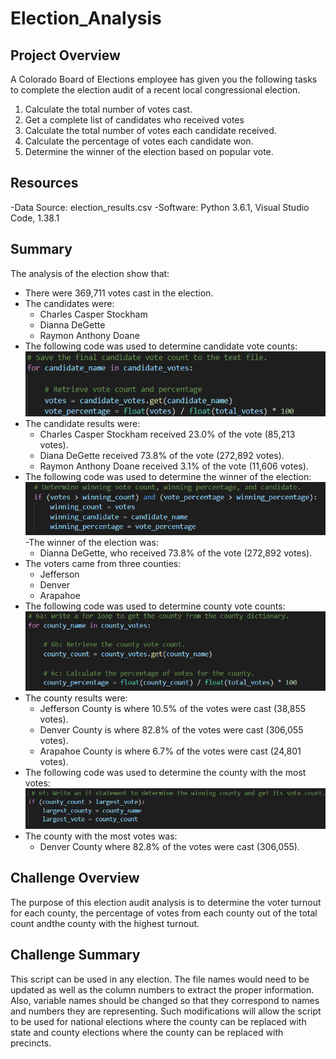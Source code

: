 # Election_Analysis

## Project Overview
A Colorado Board of Elections employee has given you the following tasks to complete the election audit of a recent local congressional election.

1. Calculate the total number of votes cast.
2. Get a complete list of candidates who received votes
3. Calculate the total number of votes each candidate received.
4. Calculate the percentage of votes each candidate won.
5. Determine the winner of the election based on popular vote.

## Resources
-Data Source: election_results.csv
-Software: Python 3.6.1, Visual Studio Code, 1.38.1

## Summary
The analysis of the election show that:
- There were 369,711 votes cast in the election.
- The candidates were:
  - Charles Casper Stockham
  - Dianna DeGette
  - Raymon Anthony Doane
- The following code was used to determine candidate vote counts: ![Candidate_Results](https://github.com/neilatmaram/Election_Analysis/blob/main/Resources/candidate_results.png)
- The candidate results were:
  - Charles Casper Stockham received 23.0% of the vote (85,213 votes).
  - Diana DeGette received 73.8% of the vote (272,892 votes).
  - Raymon Anthony Doane received 3.1% of the vote (11,606 votes).
- The following code was used to determine the winner of the election: ![Winning_Candidate](https://github.com/neilatmaram/Election_Analysis/blob/main/Resources/winning_candidate.png)
-The winner of the election was:
  - Dianna DeGette, who received 73.8% of the vote (272,892 votes).
- The voters came from three counties:
  - Jefferson
  - Denver 
  - Arapahoe
- The following code was used to determine county vote counts: ![County_Results](https://github.com/neilatmaram/Election_Analysis/blob/main/Resources/county_results.png)
- The county results were:
  - Jefferson County is where 10.5% of the votes were cast (38,855 votes).
  - Denver County is where 82.8% of the votes were cast (306,055 votes).
  - Arapahoe County is where 6.7% of the votes were cast (24,801 votes).
- The following code was used to determine the county with the most votes: ![Winning_County](https://github.com/neilatmaram/Election_Analysis/blob/main/Resources/winning_county.png)
- The county with the most votes was:
  - Denver County where 82.8% of the votes were cast (306,055).
 
## Challenge Overview
The purpose of this election audit analysis is to determine the voter turnout for each county, the percentage of votes from each county out of the total count andthe county with the highest turnout.

## Challenge Summary
This script can be used in any election. The file names would need to be updated as well as the column numbers to extract the proper information. Also, variable names should be changed so that they correspond to names and numbers they are representing. Such modifications will allow the script to be used for national elections where the county can be replaced with state and county elections where the county can be replaced with precincts.

